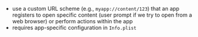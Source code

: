 - use a custom URL scheme (e.g., `myapp://content/123`) that an app registers to open specific content (user prompt if we try to open from a web browser) or perform actions within the app
- requires app-specific configuration in `Info.plist`

